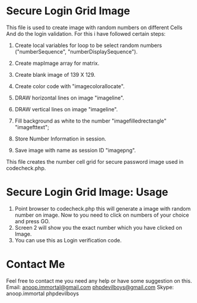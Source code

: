 Secure Login Grid Image
========================

This file is used to create image with random numbers on different Cells And do the login validation. For this i have followed certain steps:

  1) Create local variables for loop to be select random numbers ("numberSequence", "numberDisplaySequence").
  
  2) Create mapImage array for matrix.
  
  3) Create blank image of 139 X 129.
  
  4) Create color code with "imagecolorallocate".
  
  5) DRAW horizontal lines on image "imageline".
  
  6) DRAW vertical lines on image "imageline".
  
  7) Fill background as white to the number "imagefilledrectangle" "imagefttext";
  
  8) Store Number Information in session.
  
  9)  Save image with name as session ID "imagepng".
						
  This file creates the number cell grid for secure password image used in codecheck.php.
  
Secure Login Grid Image: Usage
===============================

1) Point browser to codecheck.php this will generate a image with random number on image. Now to you need to click on numbers of your choice and press GO.
2) Screen 2 will show you the exact number which you have clicked on Image.
3) You can use this as Login verification code.

Contact Me
===========
Feel free to contact me you need any help or have some suggestion on this.
Email:
	anoop.immortal@gmail.com
	phpdevilboys@gmail.com
Skype:
	anoop.immortal
	phpdevilboys	
